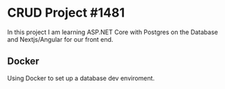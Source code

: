 # CRUD Project #1481

In this project I am learning ASP.NET Core with Postgres on the Database and Nextjs/Angular for our front end.

## Docker

Using Docker to set up a database dev enviroment. 